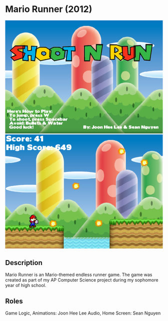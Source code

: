 Mario Runner (2012)
===================

![Screenshot](/home.png "Home Screen")
![Screenshot](/game.png "Gameplay")

Description
-----------

Mario Runner is an Mario-themed endless runner game. The game was created as part of my AP Computer Science project during my sophomore year of high school.

Roles
-----

Game Logic, Animations: Joon Hee Lee
Audio, Home Screen: Sean Nguyen